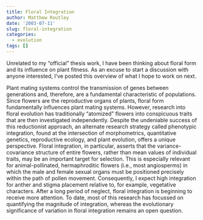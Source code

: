 ```yaml
---
title: Floral Integration
author: Matthew Routley
date: '2003-07-11'
slug: floral-integration
categories:
  - evolution
tags: []
---
```


Unrelated to my &#8220;official&#8221; thesis work, I have been thinking about floral form and its influence on plant fitness. As an excuse to start a discussion with anyone interested, I&#8217;ve posted this overview of what I hope to work on next.

Plant mating systems control the transmission of genes between generations and, therefore, are a fundamental characteristic of populations. Since flowers are the reproductive organs of plants, floral form fundamentally influences plant mating systems. However, research into floral evolution has traditionally &#8220;atomized&#8221; flowers into conspicuous traits that are then investigated independently. Despite the undeniable success of this reductionist approach, an alternate research strategy called phenotypic integration, found at the intersection of morphometrics, quantitative genetics, reproductive ecology, and plant evolution, offers a unique perspective. Floral integration, in particular, asserts that the variance-covariance structure of entire flowers, rather than mean values of individual traits, may be an important target for selection. This is especially relevant for animal-pollinated, hermaphroditic flowers (i.e., most angiosperms) in which the male and female sexual organs must be positioned precisely within the path of pollen movement. Consequently, I expect high integration for anther and stigma placement relative to, for example, vegetative characters. After a long period of neglect, floral integration is beginning to receive more attention. To date, most of this research has focussed on quantifying the magnitude of integration, whereas the evolutionary significance of variation in floral integration remains an open question.
